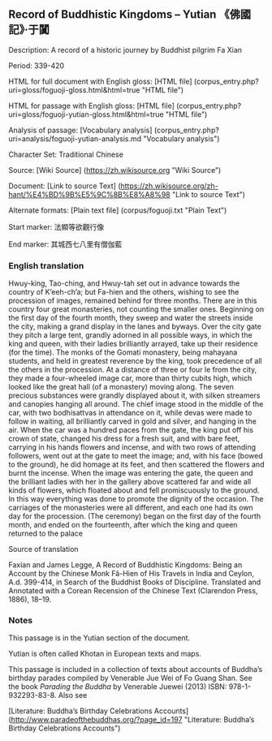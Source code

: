 ##  Record of Buddhistic Kingdoms – Yutian 《佛國記》‧于闐

Description: A record of a historic journey by Buddhist pilgrim Fa Xian

Period: 339-420

HTML for full document with English gloss: [HTML file] (corpus_entry.php?uri=gloss/foguoji-gloss.html&html=true "HTML file")

HTML for passage with English gloss: [HTML file] (corpus_entry.php?uri=gloss/foguoji-yutian-gloss.html&html=true "HTML file")

Analysis of passage: [Vocabulary analysis] (corpus_entry.php?uri=analysis/foguoji-yutian-analysis.md "Vocabulary analysis")

Character Set: Traditional Chinese

Source: [Wiki Source] (https://zh.wikisource.org "Wiki Source")

Document: [Link to source Text] (https://zh.wikisource.org/zh-hant/%E4%BD%9B%E5%9C%8B%E8%A8%98 "Link to source Text")

Alternate formats: [Plain text file] (corpus/foguoji.txt "Plain Text")

Start marker: 法顯等欲觀行像

End marker: 其城西七八里有僧伽藍

### English translation

Hwuy-king, Tao-ching, and Hwuy-tah set out in advance towards the country of K’eeh-ch’a; but Fa-hien and the others, wishing to see the procession of images, remained behind for three months. There are in this country four great monasteries, not counting the smaller ones. Beginning on the first day of the fourth month, they sweep and water the streets inside the city, making a grand display in the lanes and byways. Over the city gate they pitch a large tent, grandly adorned in all possible ways, in which the king and queen, with their ladies brilliantly arrayed, take up their residence (for the time). The monks of the Gomati monastery, being mahayana students, and held in greatest reverence by the king, took precedence of all the others in the procession. At a distance of three or four le from the city, they made a four-wheeled image car, more than thirty cubits high, which looked like the great hall (of a monastery) moving along. The seven precious substances were grandly displayed about it, with silken streamers and canopies hanging all around. The chief image stood in the middle of the car, with two bodhisattvas in attendance on it, while devas were made to follow in waiting, all brilliantly carved in gold and silver, and hanging in the air. When the car was a hundred paces from the gate, the king put off his crown of state, changed his dress for a fresh suit, and with bare feet, carrying in his hands flowers and incense, and with two rows of attending followers, went out at the gate to meet the image; and, with his face (bowed to the ground), he did homage at its feet, and then scattered the flowers and burnt the incense. When the image was entering the gate, the queen and the brilliant ladies with her in the gallery above scattered far and wide all kinds of flowers, which floated about and fell promiscuously to the ground. In this way everything was done to promote the dignity of the occasion. The carriages of the monasteries were all different, and each one had its own day for the procession. (The ceremony) began on the first day of the fourth month, and ended on the fourteenth, after which the king and queen returned to the palace

Source of translation

Faxian and James Legge, A Record of Buddhistic Kingdoms: Being an Account by the Chinese Monk Fâ-Hien of His Travels in India and Ceylon, A.d. 399-414, in Search of the Buddhist Books of Discipline. Translated and Annotated with a Corean Recension of the Chinese Text (Clarendon Press, 1886), 18–19.

### Notes

This passage is in the Yutian section of the document. 

Yutian is often called Khotan in European texts and maps.

This passage is included in a collection of texts about accounts of Buddha’s birthday parades compiled by Venerable Jue Wei of Fo Guang Shan. See the book <em>Parading the Buddha</em> by  Venerable Juewei (2013) ISBN: 978-1-932293-83-8. Also see

[Literature: Buddha’s Birthday Celebrations Accounts] (http://www.paradeofthebuddhas.org/?page_id=197 "Literature: Buddha’s Birthday Celebrations Accounts")

